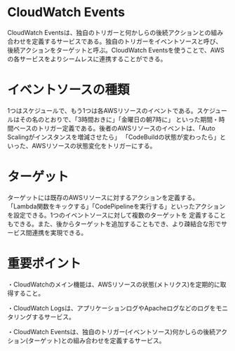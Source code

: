 # CloudWatch Events
CloudWatch Eventsは、独自のトリガーと何かしらの後続アクションとの組み合わせを定義するサービスである。独自のトリガーをイベントソースと呼び、
後続アクションをターゲットと呼ぶ。CloudWatch Eventsを使うことで、AWSの各サービスをよりシームレスに連携することができる。
# イベントソースの種類
1つはスケジュールで、もう1つは各AWSリソースのイベントである。スケジュールはその名のとおりで、「3時間おきに」「金曜日の朝7時に」
といった期間・時間ベースのトリガー定義である。後者のAWSリソースのイベントは、「Auto Scalingがインスタンスを増減させたら」
「CodeBuildの状態が変わったら」といった、AWSリソースの状態変化をトリガーにする。
# ターゲット
ターゲットには既存のAWSリソースに対するアクションを定義する。
「Lambda関数をキックする」「CodePipelineを実行する」といったアクションを設定できる。1つのイベントソースに対して複数のターゲットを
定義することもできる。また、後からターゲットを追加することもでき、より疎結合な形でサービス間連携を実現できる。

# 重要ポイント

・CloudWatchのメイン機能は、AWSリソースの状態(メトリクス)を定期的に取得すること。

・CloudWatch Logsは、アプリケーションログやApacheログなどのログをモニタリングするサービス。

・CloudWatch Eventsは、独自のトリガー(イベントソース)何かしらの後続アクション(ターゲット)との組み合わせを定義するサービス。
